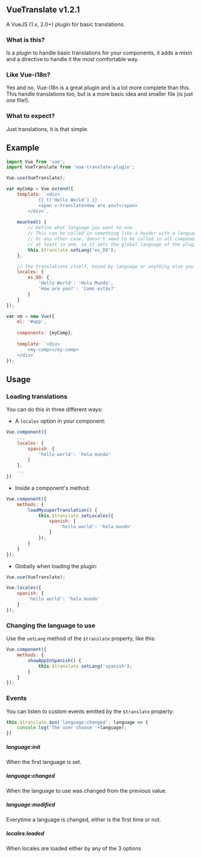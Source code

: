 ## VueTranslate v1.2.1

A VueJS (1.x, 2.0+) plugin for basic translations.

### What is this?

Is a plugin to handle basic translations for your components, it adds a mixin and a directive to handle it the most comfortable way.

### Like Vue-i18n?

Yes and no, Vue-i18n is a great plugin and is a lot more complete than this. This handle translations too, but is a more basic idea and smaller file (is just *one* file!).

### What to expect?

Just translations, it is that simple.

## Example
```js
import Vue from 'vue';
import VueTranslate from 'vue-translate-plugin';

Vue.use(VueTranslate);

var myComp = Vue.extend({
	template: `<div>
	        {{ t('Hello World') }}
	        <span v-translate>How are you?</span>
	    </div>`,
    
    mounted() {
        // Define what language you want to use.
        // This can be called in something like a header with a language selector menu
        // Or any other case, doesn't need to be called in all components, but
        // at least in one, so it sets the global language of the plugin
    	this.$translate.setLang('es_DO');
    },

    // The translations itself, keyed by language or anything else you one
    locales: {
    	es_DO: {
        	'Hello World': 'Hola Mundo',
        	'How are you?': 'Como estás?'
        }
    }
});

var vm = new Vue({
	el: '#app',
	
	components: {myComp},
	
	template: `<div>
	    <my-comp></my-comp>
	</div>`
});
```

## Usage
### Loading translations
You can do this in three different ways:

- A `locales` option in your component:
```js
Vue.component({
	...
	locales: {
		spanish: {
			'hello world': 'hola mundo'
		}
	},
	...
})
```
- Inside a component's method:
```js
Vue.component({
	methods: {
		loadMysuperTranslation() {
			this.$translate.setLocales({
				spanish: {
					'hello world': 'hola mundo'
				}
			});
		}
	}
});
```
- Globally when loading the plugin:
```js
Vue.use(VueTranslate);

Vue.locales({
	spanish: {
		'hello world': 'hola mundo'
	}
});
```

### Changing the language to use

Use the `setLang` method of the `$translate` property, like this:
```js
Vue.component({
	methods: {
		showAppInSpanish() {
			this.$translate.setLang('spanish');
		}
	}
});
```

### Events

You can listen to custom events emitted by the `$translate` property:

```js
this.$translate.$on('language:changed', language => {
	console.log('The user choose '+language);
})
```

##### language:init
When the first language is set.

##### language:changed
When the language to use was changed from the previous value.

##### language:modified
Everytime a language is changed, either is the first time or not.

##### locales:loaded
When locales are loaded either by any of the 3 options